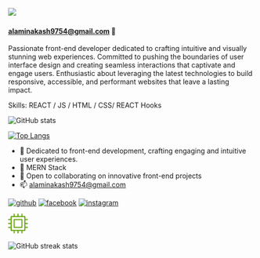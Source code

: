 ![](https://scontent.fdac24-3.fna.fbcdn.net/v/t39.30808-6/409351973_6845793272183722_2341185094786145143_n.jpg?stp=dst-jpg_p960x960&_nc_cat=104&ccb=1-7&_nc_sid=3635dc&_nc_eui2=AeFRTER3JAvnJVS_QCGG4e86_xtjxfZFBjD_G2PF9kUGMNbpS8WOKj-4Jg6-ang5VDHPGGLd1xWabc2zWMfkDB_E&_nc_ohc=Eba4IWsVfa0AX_tq1Hl&_nc_oc=AQlRJ5KcNtw6emUzZE2orKwWmWICc3cw66It4sR8fHnL0828vhr5YEhVJxxRVK__JEE&_nc_ht=scontent.fdac24-3.fna&oh=00_AfDf6Mu6bkj49EetLfZouEk1v9BUxOKU_mRNht8sIt1aLg&oe=6578F6CB)

#### alaminakash9754@gmail.com  📧

Passionate front-end developer dedicated to crafting intuitive and visually stunning web experiences. Committed to pushing the boundaries of user interface design and creating seamless interactions that captivate and engage users. Enthusiastic about leveraging the latest technologies to build responsive, accessible, and performant websites that leave a lasting impact.

Skills: REACT / JS / HTML / CSS/ REACT Hooks

![GitHub stats](https://github-readme-stats.vercel.app/api?username=alaminakash754&show_icons=true)  

[![Top Langs](https://github-readme-stats.vercel.app/api/top-langs/?username=alaminakash754)](https://github.com/anuraghazra/github-readme-stats)

- 🔭  Dedicated to front-end development, crafting engaging and intuitive user experiences. 
- 🌱  MERN Stack 
- 👯  Open to collaborating on innovative front-end projects 
- 📫  alaminakash9754@gmail.com 


[<img src='https://cdn.jsdelivr.net/npm/simple-icons@3.0.1/icons/github.svg' alt='github' height='40'>](https://github.com/alaminakash754)  [<img src='https://cdn.jsdelivr.net/npm/simple-icons@3.0.1/icons/facebook.svg' alt='facebook' height='40'>](https://www.facebook.com/alaminakash64@gmail.com)  [<img src='https://cdn.jsdelivr.net/npm/simple-icons@3.0.1/icons/instagram.svg' alt='instagram' height='40'>](https://www.instagram.com/alaminakash64/)  

<a href='https://docs.github.com/en/developers'><img src='https://raw.githubusercontent.com/acervenky/animated-github-badges/master/assets/devbadge.gif' width='40' height='40'></a> 



![GitHub streak stats](https://streak-stats.demolab.com/?user=alaminakash754)  



